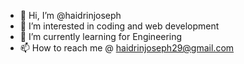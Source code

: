 - 👋 Hi, I’m @haidrinjoseph
- 👀 I’m interested in coding and web development
- 🌱 I’m currently learning for Engineering
- 📫 How to reach me @ haidrinjoseph29@gmail.com

<!---
haidrinjoseph/haidrinjoseph is a ✨ special ✨ repository because its `README.md` (this file) appears on your GitHub profile.
You can click the Preview link to take a look at your changes.
--->
